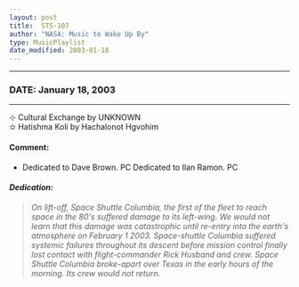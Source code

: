 ```yaml
---
layout: post
title:  STS-107
author: "NASA: Music to Wake Up By"
type: MusicPlaylist
date_modified: 2003-01-18
---
```


----
### DATE: January 18, 2003
----
⊹ Cultural Exchange by UNKNOWN  &nbsp;<br />✫ Hatishma Koli by Hachalonot Hgvohim

#### Comment:
* Dedicated to Dave Brown. PC
Dedicated to Ilan Ramon. PC

#### *Dedication:*
> *On lift-off, Space Shuttle Columbia, the first of the fleet to reach space in the 80's suffered damage to its left-wing. We would not learn that this damage was catastrophic until re-entry into the earth's atmosphere on February 1 2003. Space-shuttle Columbia suffered systemic failures throughout its descent before mission control finally lost contact with flight-commander Rick Husband and crew. Space Shuttle Columbia broke-apart over Texas in the early hours of the morning. Its crew would not return.*
